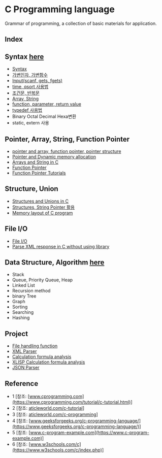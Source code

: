 # C Programming language
Grammar of programming, a collection of basic materials for application.

## Index
## Syntax  [here](https://github.com/csbyun-data/C-Pro/blob/main/chap01/README.md)
* [Syntax](https://github.com/csbyun-data/C-Pro/blob/main/chap01/Syntax/README.md)
* [가변인자, 가변함수](https://github.com/csbyun-data/C-Pro/blob/main/chap01/Variadic/README.md)
* [Input(scanf, gets, fgets)](https://github.com/csbyun-data/C-Pro/blob/main/chap01/Input/README.md)
* [time, qsort 사용법](https://github.com/csbyun-data/C-Pro/blob/main/chap01/QSort/README.md)
* [조건문, 반복문](https://github.com/csbyun-data/C-Pro/blob/main/chap01/Flow/README.md)
* [Array, String](https://github.com/csbyun-data/C-Pro/blob/main/chap01/String_in_C/README.md)
* [function, parameter, return value](https://github.com/csbyun-data/C-Pro/blob/main/chap01/Function/README.md)
* [typedef 사용법](https://github.com/csbyun-data/C-Pro/blob/main/chap01/TypeDef/README.md)
* Binary Octal Decimal Hexa변환
* static, extern 사용
  
## Pointer, Array, String, Function Pointer  
* [pointer and array, function pointer, pointer structure](https://github.com/csbyun-data/C-Pro/blob/main/chap02/Pointer_and_Array/READ.md)
* [Pointer and Dynamic memory allocation](https://github.com/csbyun-data/C-Pro/blob/main/chap02/Pointer_and_Dynamic_Allocation/README.md)
* [Arrays and String in C](https://github.com/csbyun-data/C-Pro/blob/main/chap02/Arrays_and_Strings_in_C/README.md)
* [Function Pointer](https://github.com/csbyun-data/C-Pro/blob/main/chap02/Function_Pointer/README.md)
* [Function Pointer Tutorials](https://github.com/csbyun-data/C-Pro/blob/main/chap02/Function_Pointer_Tutorials/README.md)

## Structure, Union
* [Structures and Unions in C](https://github.com/csbyun-data/C-Pro/blob/main/chap02/Structures_and_Union/README.md)
* [Structures, String Pointer 활용](https://github.com/csbyun-data/C-Pro/blob/main/chap02/Application/README.md)
* [Memory layout of C program](https://github.com/csbyun-data/C-Pro/blob/main/chap02/Memory-layout/README.md)
  
## File I/O
* [File I/O](https://github.com/csbyun-data/C-Pro/blob/main/chap03/File/README.md)
* [Parse XML response in C without using library](https://github.com/csbyun-data/C-Pro/blob/main/chap03/XML/README.md)

## Data Structure, Algorithm  [here](https://github.com/csbyun-data/C-Pro/blob/main/chap04/README.md)
* Stack
* Queue, Priority Queue, Heap
* Linked List
* Recursion method
* binary Tree
* Graph
* Sorting
* Searching
* Hashing

## Project  
* [File handling function](https://github.com/csbyun-data/C-Pro/blob/main/chap05/File/README.md)
* [XML Parser](https://github.com/csbyun-data/C-Pro/blob/main/chap05/XML_Parser/README.md)
* [Calculation formula analysis](https://github.com/csbyun-data/C-Pro/blob/main/chap05/Calc/README.md)
* [XLISP Calculation formula analysis](https://github.com/csbyun-data/C-Pro/blob/main/chap05/XLISP/README.md)
* [JSON Parser](https://github.com/csbyun-data/C-Pro/blob/main/chap05/JSON/README.md)

## Reference
* 1 [참조: [www.cprogramming.com](https://www.cprogramming.com/tutorial/c-tutorial.html)]
* 2 [참조: [aticleworld.com/c-tutorial](https://aticleworld.com/c-tutorial/)]
* 3 [참조: [aticleworld.com/c-programming](https://aticleworld.com/c-programming/)]
* 4 [참조: [www.geeksforgeeks.org/c-programming-language/](https://www.geeksforgeeks.org/c-programming-language/)]
* 5 [참조: [www.c-program-example.com](https://www.c-program-example.com)]
* 6 [참조: [www.w3schools.com/c](https://www.w3schools.com/c/index.php)]
